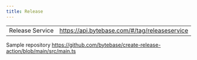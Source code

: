 ```yaml
---
title: Release
---
```


|                 |                                               |
| --------------- | --------------------------------------------- |
| Release Service | https://api.bytebase.com/#/tag/releaseservice |

Sample repository https://github.com/bytebase/create-release-action/blob/main/src/main.ts

